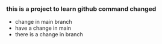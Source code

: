 ### this is a project to learn github command changed

+ change in main branch
+ have a change in main
+ there is a change in branch

